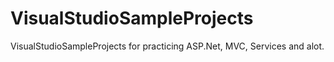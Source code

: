 # VisualStudioSampleProjects
VisualStudioSampleProjects for practicing ASP.Net, MVC, Services and alot.
